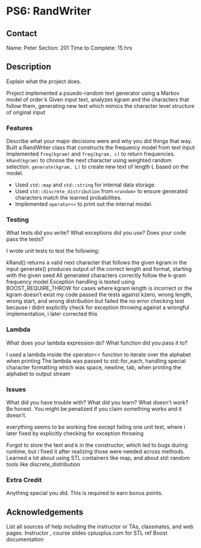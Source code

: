 # PS6: RandWriter

## Contact
Name: Peter
Section: 201
Time to Complete: 15 hrs


## Description
Explain what the project does.

Project implemented a psuedo-random text generator using a Markov model of order k
Given input text, analyzes kgram and the characters that follow them, generating
new text which mimics the character level structure of original input
### Features
Describe what your major decisions were and why you did things that way.
Built a RandWriter class that constructs the frequency model from text input
Implemented
`freq(kgram)` and `freq(kgram, c)` to return frequencies.
`kRand(kgram)` to choose the next character using weighted random selection.
`generate(kgram, L)` to create new text of length L based on the model.
- Used `std::map` and `std::string` for internal data storage.
- Used `std::discrete_distribution` from `<random>` to ensure generated characters match the learned probabilities.
- Implemented `operator<<` to print out the internal model.

### Testing
What tests did you write?  What exceptions did you use?  Does your code pass the tests?

I wrote unit tests to test the following:

kRand() returns a valid next character that follows the given kgram in the input
generate() produces output of the correct length and format, starting with the given seed
All generated characters correctly follow the k-gram frequency model
Exception handling is tested using BOOST_REQUIRE_THROW for cases where kgram length is incorrect or the kgram doesn’t exist
my code passed the tests against kzero, wrong length, wrong start, and wrong distribution but failed the no error checking test because i didnt explicitly check for exception throwing against a wrongful implementation, i later corrected this

### Lambda
What does your lambda expression do?  What function did you pass it to?

I used a lambda inside the operator<< function to iterate over the alphabet when printing
The lambda was passed to std::for_each, handling special character formatting  which was
space, newline, tab, when printing the alphabet to output stream
### Issues
What did you have trouble with?  What did you learn?  What doesn't work?  Be honest.  You might be penalized if you claim something works and it doesn't.

everything seems to be working fine except failing one unit test, where i later fixed by explicitly checking for exception throwing 

Forgot to store the text and k in the constructor, which led to bugs during runtime, but i fixed it after realizing those were needed across methods.
Learned a lot about using STL containers like map, and about std::random tools like discrete_distribution

### Extra Credit
Anything special you did.  This is required to earn bonus points.

## Acknowledgements
List all sources of help including the instructor or TAs, classmates, and web pages.
Instructor , course slides
cplusplus.com for STL ref
Boost documentation 